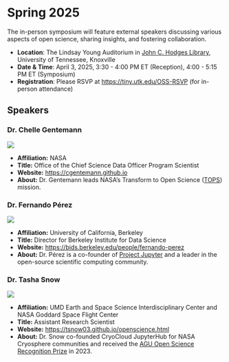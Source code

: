 # Spring 2025

The in-person symposium will feature external speakers discussing various aspects of open science, sharing insights, and fostering collaboration.

- **Location**: The Lindsay Young Auditorium in [John C. Hodges Library](https://maps.utk.edu/?id=314#!m/276034?share), University of Tennessee, Knoxville
- **Date & Time**: April 3, 2025, 3:30 - 4:00 PM ET (Reception), 4:00 - 5:15 PM ET (Symposium)
- **Registration**: Please RSVP at <https://tiny.utk.edu/OSS-RSVP> (for in-person attendance)

## Speakers

### Dr. Chelle Gentemann

![](https://i.imgur.com/slbcvb6.jpg)

- **Affiliation:** NASA
- **Title:** Office of the Chief Science Data Officer Program Scientist
- **Website:** https://cgentemann.github.io
- **About:** Dr. Gentemann leads NASA’s Transform to Open Science ([TOPS](https://science.nasa.gov/open-science/tops)) mission.

### Dr. Fernando Pérez

![](https://i.imgur.com/i2i0RQI.jpg)

- **Affiliation:** University of California, Berkeley
- **Title:** Director for Berkeley Institute for Data Science
- **Website:** https://bids.berkeley.edu/people/fernando-perez
- **About:** Dr. Pérez is a co-founder of [Project Jupyter](https://jupyter.org) and a leader in the open-source scientific computing community.

### Dr. Tasha Snow

![](https://i.imgur.com/3h14VGC.jpg)

- **Affiliation:** UMD Earth and Space Science Interdisciplinary Center and NASA Goddard Space Flight Center
- **Title:** Assistant Research Scientist
- **Website:** https://tsnow03.github.io/openscience.html
- **About:** Dr. Snow co-founded CryoCloud JupyterHub for NASA Cryosphere communities and received the [AGU Open Science Recognition Prize](https://www.minesnewsroom.com/news/tasha-snow-receives-2023-agu-open-science-recognition-prize) in 2023.
